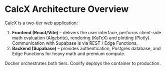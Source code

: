 # CalcX Architecture Overview

CalcX is a two-tier web application:

1. **Frontend (React/Vite)** – delivers the user interface, performs client-side math evaluation (Algebrite), rendering (KaTeX) and plotting (Plotly). Communication with Supabase is via REST / Edge Functions.
2. **Backend (Supabase)** – provides authentication, Postgres database, and Edge Functions for heavy math and premium compute.

Docker orchestrates both tiers. Coolify deploys the container to production. 